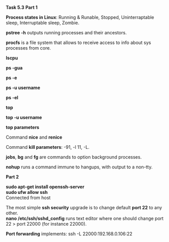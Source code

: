 **Task 5.3**
**Part 1**
<br>

**Process states in Linux**: Running & Runable, Stopped, Uninterraptable sleep, Interruptable sleep, Zombie.
<br>

**pstree -h** outputs running processes and their ancestors.
<br>
<img src="">
<br>

**procfs** is a file system that allows to receive access to info about sys processes from core.
<br>

**lscpu**
<br>
<img src="">
<br>

**ps -gua**
<br>
<img src="">
<br>

**ps -e**
<br>
<img src="">
<br>

**ps -u username**
<br>
<img src="">
<br>

**ps -el**
<br>
<img src="">
<br>

**top**
<br>
<img src="">
<br>

**top -u username**
<br>
<img src="">
<br>

**top parameters**
<br>
<img src="">
<br>

Command **nice** and **renice**
<br>

Command **kill parameters**: -91, -l 11, -L.
<br>

**jobs**, **bg** and **fg** are commands to option background processes.
<br>

**nohup** runs a command immune to hangups, with output to a non-tty.
<br>

**Part 2**
<br>

**sudo apt-get install openssh-server**
<br>
**sudo ufw allow ssh**
<br>
<img src="">
<br>
Connected from host
<br>
<img src="">
<br>

The most simple **ssh security** upgrade is to change default **port 22** to any other.
<br>
**nano /etc/ssh/sshd_config** runs text editor where one should change port 22 > port 22000 (for instance 22000).
<br>
<img src="">
<br>

**Port forwarding** implements: ssh -L 22000:192.168.0.106:22 
	